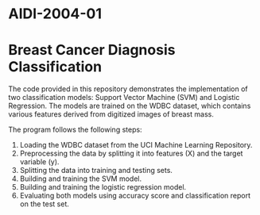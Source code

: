 # AIDI-2004-01
# Breast Cancer Diagnosis Classification


The code provided in this repository demonstrates the implementation of two classification models: Support Vector Machine (SVM) and Logistic Regression. The models are trained on the WDBC dataset, which contains various features derived from digitized images of breast mass.

The program follows the following steps:
1. Loading the WDBC dataset from the UCI Machine Learning Repository.
2. Preprocessing the data by splitting it into features (X) and the target variable (y).
3. Splitting the data into training and testing sets.
4. Building and training the SVM model.
5. Building and training the logistic regression model.
6. Evaluating both models using accuracy score and classification report on the test set.
